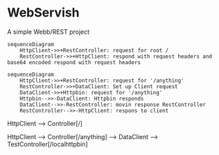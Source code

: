 # WebServish
A simple Webb/REST project

```mermaid
sequenceDiagram
    HttpClient->>+RestController: request for root /
    RestController->>+HttpClient: respond with request headers and base64 encoded respond with request headers
```

```mermaid
sequenceDiagram
    HttpClient->>+RestController: request for '/anything'
    RestController->>+DataClient: Set up Client request
    DataClient->>+Httpbin: request for '/anything'
    Httpbin-->>-DataClient: Httpbin responds
    DataClient-->>-RestController: movin response RestController
    RestController-->>-HttpClient: respons to client
```


HttpClient --> Controller[/]

HttpClient --> Controller[/anything] --> DataClient --> TestController[/localhttpbin]
